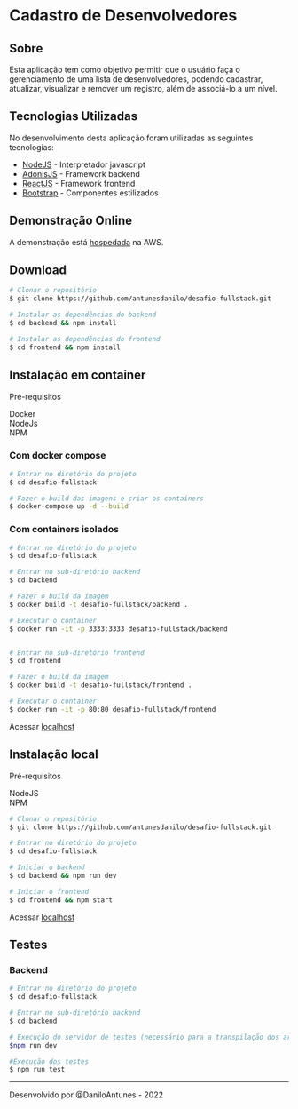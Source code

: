 # Cadastro de Desenvolvedores

## Sobre

Esta aplicação tem como objetivo permitir que o usuário faça o gerenciamento de uma lista de desenvolvedores, podendo cadastrar, atualizar, visualizar e remover um registro, além de associá-lo a um nível.

## Tecnologias Utilizadas

No desenvolvimento desta aplicação foram utilizadas as seguintes tecnologias:

- <a href="https://nodejs.org" target="_blank">NodeJS</a> - Interpretador javascript
- <a href="https://adonisjs.com" target="_blank">AdonisJS</a> - Framework backend
- <a href="https://pt-br.reactjs.org" target="_blank">ReactJS</a> - Framework frontend
- <a href="https://getbootstrap.com" target="_blank">Bootstrap</a> - Componentes estilizados

## Demonstração Online

A demonstração está <a href="http://desafio-fullstack.socialfitness.com.br" target="_blank">hospedada</a> na AWS.

## Download

```bash
# Clonar o repositório
$ git clone https://github.com/antunesdanilo/desafio-fullstack.git

# Instalar as dependências do backend
$ cd backend && npm install

# Instalar as dependências do frontend
$ cd frontend && npm install
```

## Instalação em container

Pré-requisitos

Docker<br/>
NodeJs<br/>
NPM

### Com docker compose

```bash
# Entrar no diretório do projeto
$ cd desafio-fullstack

# Fazer o build das imagens e criar os containers
$ docker-compose up -d --build
```

### Com containers isolados

```bash
# Entrar no diretório do projeto
$ cd desafio-fullstack

# Entrar no sub-diretório backend
$ cd backend

# Fazer o build da imagem
$ docker build -t desafio-fullstack/backend .

# Executar o container
$ docker run -it -p 3333:3333 desafio-fullstack/backend


# Entrar no sub-diretório frontend
$ cd frontend

# Fazer o build da imagem
$ docker build -t desafio-fullstack/frontend .

# Executar o container
$ docker run -it -p 80:80 desafio-fullstack/frontend
```

Acessar <a href="http://localhost" target="_blank">localhost</a>

## Instalação local

Pré-requisitos

NodeJS<br/>
NPM

```bash
# Clonar o repositório
$ git clone https://github.com/antunesdanilo/desafio-fullstack.git

# Entrar no diretório do projeto
$ cd desafio-fullstack

# Iniciar o backend
$ cd backend && npm run dev

# Iniciar o frontend
$ cd frontend && npm start
```

Acessar <a href="http://localhost" target="_blank">localhost</a>

## Testes

### Backend

```bash
# Entrar no diretório do projeto
$ cd desafio-fullstack

# Entrar no sub-diretório backend
$ cd backend

# Execução do servidor de testes (necessário para a transpilação dos arquivos ts em js)
$npm run dev

#Execução dos testes
$ npm run test
```

---
Desenvolvido por @DaniloAntunes - 2022